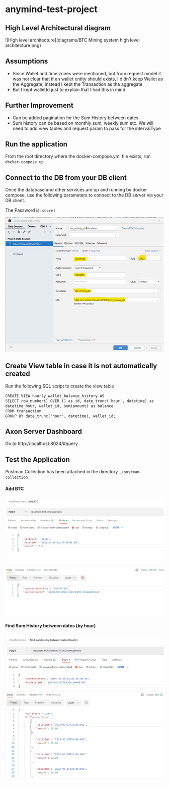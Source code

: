 # anymind-test-project

## High Level Architectural diagram
![High level architecture](diagrams/BTC Mining system high level architecture.png)

## Assumptions
- Since Wallet and time zones were mentioned, but from request model it was not clear that if an wallet entity should exists, I didn't keep Wallet as the Aggregate, instead I kept the Transaction as the aggregate
- But I kept walletId just to explain that I had this in mind

## Further Improvement
- Can be added pagination for the Sum History between dates
- Sum history can be based on monthly sum, weekly sum etc. We will need to add view tables and request param to pass for the intervalType

## Run the application
From the root directory where the docker-compose.yml file exists, run ```docker-compose up```

## Connect to the DB from your DB client
Once the database and other services are up and running by docker compose, use the following parameters to connect to the DB server via your DB client.

The Password is: ```secret```

![DB client connection parameters](img.png)

## Create View table in case it is not automatically created

Run the following SQL script to create the view table
```
CREATE VIEW hourly_wallet_balance_history AS
SELECT row_number() OVER () as id, date_trunc('hour', datetime) as datetime_hour, wallet_id, sum(amount) as balance
FROM transaction
GROUP BY date_trunc('hour', datetime), wallet_id;
```

## Axon Server Dashboard

Go to http://localhost:8024/#query

## Test the Application

Postman Collection has been attached in the directory ```./postman-collection```

#### Add BTC

![Add BTC Request-response in Postman](img_1.png)


#### Find Sum History between dates (by hour)

![Find Sum History between dates (by hour) Request-response in Postman](img_2.png)
